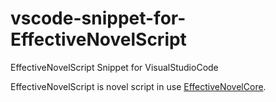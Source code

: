 # vscode-snippet-for-EffectiveNovelScript

EffectiveNovelScript Snippet for VisualStudioCode

EffectiveNovelScript is novel script in use [EffectiveNovelCore](https://github.com/mui-z/EffectiveNovelCore).
